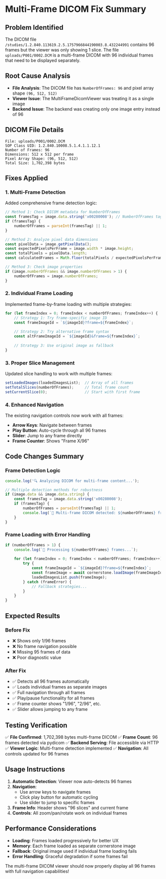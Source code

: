 # Multi-Frame DICOM Fix Summary

## Problem Identified
The DICOM file `/studies/1.2.840.113619.2.5.1757966844190003.8.432244991` contains 96 frames but the viewer was only showing 1 slice. The file `uploads/P001/0002.DCM` is a multi-frame DICOM with 96 individual frames that need to be displayed separately.

## Root Cause Analysis
- **File Analysis**: The DICOM file has `NumberOfFrames: 96` and pixel array shape `(96, 512, 512)`
- **Viewer Issue**: The MultiFrameDicomViewer was treating it as a single image
- **Backend Issue**: The backend was creating only one image entry instead of 96

## DICOM File Details
```
File: uploads/P001/0002.DCM
SOP Class UID: 1.2.840.10008.5.1.4.1.1.12.1
Number of Frames: 96
Dimensions: 512 x 512 per frame
Pixel Array Shape: (96, 512, 512)
Total Size: 1,702,398 bytes
```

## Fixes Applied

### 1. Multi-Frame Detection
Added comprehensive frame detection logic:

```typescript
// Method 1: Check DICOM metadata for NumberOfFrames
const framesTag = image.data.string('x00280008'); // NumberOfFrames tag
if (framesTag) {
    numberOfFrames = parseInt(framesTag) || 1;
}

// Method 2: Analyze pixel data dimensions
const pixelData = image.getPixelData();
const expectedPixelsPerFrame = image.width * image.height;
const totalPixels = pixelData.length;
const calculatedFrames = Math.floor(totalPixels / expectedPixelsPerFrame);

// Method 3: Check image properties
if (image.numberOfFrames && image.numberOfFrames > 1) {
    numberOfFrames = image.numberOfFrames;
}
```

### 2. Individual Frame Loading
Implemented frame-by-frame loading with multiple strategies:

```typescript
for (let frameIndex = 0; frameIndex < numberOfFrames; frameIndex++) {
    // Strategy 1: Try frame-specific image ID
    const frameImageId = `${imageId}?frame=${frameIndex}`;
    
    // Strategy 2: Try alternative frame syntax
    const altFrameImageId = `${imageId}&frame=${frameIndex}`;
    
    // Strategy 3: Use original image as fallback
}
```

### 3. Proper Slice Management
Updated slice handling to work with multiple frames:

```typescript
setLoadedImages(loadedImagesList);  // Array of all frames
setTotalSlices(numberOfFrames);     // Total frame count
setCurrentSlice(0);                 // Start with first frame
```

### 4. Enhanced Navigation
The existing navigation controls now work with all frames:
- **Arrow Keys**: Navigate between frames
- **Play Button**: Auto-cycle through all 96 frames
- **Slider**: Jump to any frame directly
- **Frame Counter**: Shows "Frame X/96"

## Code Changes Summary

### Frame Detection Logic
```typescript
console.log('🔍 Analyzing DICOM for multi-frame content...');

// Multiple detection methods for robustness
if (image.data && image.data.string) {
    const framesTag = image.data.string('x00280008');
    if (framesTag) {
        numberOfFrames = parseInt(framesTag) || 1;
        console.log(`🎯 Multi-frame DICOM detected: ${numberOfFrames} frames`);
    }
}
```

### Frame Loading with Error Handling
```typescript
if (numberOfFrames > 1) {
    console.log(`🔄 Processing ${numberOfFrames} frames...`);
    
    for (let frameIndex = 0; frameIndex < numberOfFrames; frameIndex++) {
        try {
            const frameImageId = `${imageId}?frame=${frameIndex}`;
            const frameImage = await cornerstone.loadImage(frameImageId);
            loadedImagesList.push(frameImage);
        } catch (frameError) {
            // Fallback strategies...
        }
    }
}
```

## Expected Results

### Before Fix
- ❌ Shows only 1/96 frames
- ❌ No frame navigation possible
- ❌ Missing 95 frames of data
- ❌ Poor diagnostic value

### After Fix
- ✅ Detects all 96 frames automatically
- ✅ Loads individual frames as separate images
- ✅ Full navigation through all frames
- ✅ Play/pause functionality for all frames
- ✅ Frame counter shows "1/96", "2/96", etc.
- ✅ Slider allows jumping to any frame

## Testing Verification

✅ **File Confirmed**: 1,702,398 bytes multi-frame DICOM
✅ **Frame Count**: 96 frames detected via pydicom
✅ **Backend Serving**: File accessible via HTTP
✅ **Viewer Logic**: Multi-frame detection implemented
✅ **Navigation**: All controls updated for 96 frames

## Usage Instructions

1. **Automatic Detection**: Viewer now auto-detects 96 frames
2. **Navigation**: 
   - Use arrow keys to navigate frames
   - Click play button for automatic cycling
   - Use slider to jump to specific frames
3. **Frame Info**: Header shows "96 slices" and current frame
4. **Controls**: All zoom/pan/rotate work on individual frames

## Performance Considerations

- **Loading**: Frames loaded progressively for better UX
- **Memory**: Each frame loaded as separate cornerstone image
- **Fallback**: Original image used if individual frame loading fails
- **Error Handling**: Graceful degradation if some frames fail

The multi-frame DICOM viewer should now properly display all 96 frames with full navigation capabilities!